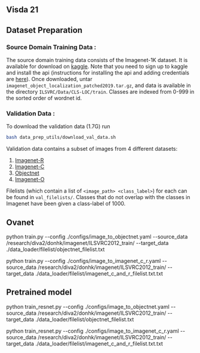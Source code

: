 
## Visda 21

## Dataset Preparation

### Source Domain Training Data : 
The source domain training data consists of the Imagenet-1K dataset. It is 
available for download on [kaggle](https://www.kaggle.com/c/imagenet-object-localization-challenge/overview). 
Note that you need to sign up to kaggle and install the api (instructions for 
installing the api and adding credentials are [here](https://github.com/Kaggle/kaggle-api#kaggle-api)).
Once downloaded, untar `imagenet_object_localization_patched2019.tar.gz`, and data 
is available in the directory `ILSVRC/Data/CLS-LOC/train`.
Classes are indexed from 0-999 in the sorted order of wordnet id.


### Validation Data :
To download the validation data (1.7G) run
```bash
bash data_prep_utils/download_val_data.sh
```

Validation data contains a subset of images from 4 different datasets:

1. [Imagenet-R](https://github.com/hendrycks/imagenet-r)
2. [Imagenet-C](https://zenodo.org/record/2235448#.YM6VdzopCV4)
3. [Objectnet](https://objectnet.dev/index.html)
4. [Imagenet-O](https://github.com/hendrycks/natural-adv-examples)

Filelists (which contain a list of `<image_path> <class_label>`) for each can be found in `val_filelists/`.
Classes that do not overlap with the classes in Imagenet have been given a class-label of 1000.

Ovanet
--
python train.py --config ./configs/image_to_objectnet.yaml --source_data /research/diva2/donhk/imagenet/ILSVRC2012_train/ --target_data ./data_loader/filelist/objectnet_filelist.txt

python train.py --config ./configs/image_to_imagenet_c_r.yaml --source_data /research/diva2/donhk/imagenet/ILSVRC2012_train/ --target_data ./data_loader/filelist/imagenet_c_and_r_filelist.txt.txt


Pretrained model
--
python train_resnet.py --config ./configs/image_to_objectnet.yaml --source_data /research/diva2/donhk/imagenet/ILSVRC2012_train/ --target_data ./data_loader/filelist/objectnet_filelist.txt

python train_resnet.py --config ./configs/image_to_imagenet_c_r.yaml --source_data /research/diva2/donhk/imagenet/ILSVRC2012_train/ --target_data ./data_loader/filelist/imagenet_c_and_r_filelist.txt.txt
